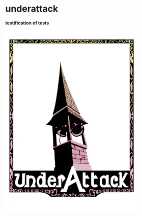 # underattack
<b>testification of tests</b>
<img src="UnderAttackLogo.png" style="width:416px;height:588px;">
